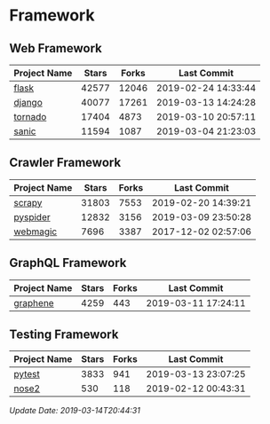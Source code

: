 # Framework

## Web Framework

| Project Name | Stars | Forks | Last Commit |
| ------------ | ----- | ----- | ----------- |
| [flask](https://github.com/pallets/flask) | 42577 | 12046 | 2019-02-24 14:33:44 |
| [django](https://github.com/django/django) | 40077 | 17261 | 2019-03-13 14:24:28 |
| [tornado](https://github.com/tornadoweb/tornado) | 17404 | 4873 | 2019-03-10 20:57:11 |
| [sanic](https://github.com/huge-success/sanic) | 11594 | 1087 | 2019-03-04 21:23:03 |

## Crawler Framework

| Project Name | Stars | Forks | Last Commit |
| ------------ | ----- | ----- | ----------- |
| [scrapy](https://github.com/scrapy/scrapy) | 31803 | 7553 | 2019-02-20 14:39:21 |
| [pyspider](https://github.com/binux/pyspider) | 12832 | 3156 | 2019-03-09 23:50:28 |
| [webmagic](https://github.com/code4craft/webmagic) | 7696 | 3387 | 2017-12-02 02:57:06 |

## GraphQL Framework

| Project Name | Stars | Forks | Last Commit |
| ------------ | ----- | ----- | ----------- |
| [graphene](https://github.com/graphql-python/graphene) | 4259 | 443 | 2019-03-11 17:24:11 |

## Testing Framework

| Project Name | Stars | Forks | Last Commit |
| ------------ | ----- | ----- | ----------- |
| [pytest](https://github.com/pytest-dev/pytest) | 3833 | 941 | 2019-03-13 23:07:25 |
| [nose2](https://github.com/nose-devs/nose2) | 530 | 118 | 2019-02-12 00:43:31 |

*Update Date: 2019-03-14T20:44:31*